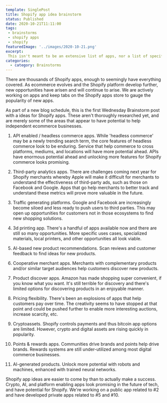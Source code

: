 ```yaml
---
template: SinglePost
title: Shopify app idea brainstorm
status: Published
date: 2020-10-21T11:11:00
tags:
 - brainstorms
 - shopify apps
 - shopify
featuredImage: '../images/2020-10-21.png'
excerpt:
 This isn't meant to be an extensive list of apps, nor a list of specific recommendations. Our approach is to keep app usage minimal in order to maintain site performance, insure data integrity, and reduce potential conflicts. Shopify apps to assist with email marketing, analytics, on site chat, and product reviews are essential for nearly every store, and serve as a great starting list of apps for Shopify sites.
categories:
  - category: Brainstorms
---
```

There are thousands of Shopify apps, enough to seemingly have everything covered. As ecommerce evolves and the Shopify platform develop further, new opportunities have arisen and will continue to arise. We are actively working on apps and keep tabs on the Shopify apps store to gauge the popularity of new apps.

As part of a new blog schedule, this is the first Wednesday Brainstorm post with a ideas for Shopify apps. These aren't thoroughly researched yet, and are merely some of the areas that appear to have potential to help independent ecommerce businesses.

1. API enabled / headless commerce apps. While 'headless commerce' may be a newly trending search term, the core features of headless commerce look to be enduring. Service that help commerce to cross platforms, mediums, and locations will have more potential ahead. APIs have enormous potential ahead and unlocking more features for Shopify commerce looks promising.

2. Third-party analytics apps. There are challenges coming next year for Shopify merchants whereby Apple will make it difficult for merchants to understand the effectiveness of third-party ads, such as those on Facebook and Google. Apps that go help merchants to better track and understand these metrics will prove more valuable in the future.

3. Traffic generating platforms. Google and Facebook are increasingly become siloed and less ready to push users to third parties. This may open up opportunities for customers not in those ecosystems to find new shopping solutions.

4. 3d printing app. There's a handful of apps available now and there are still so many opportunities. More specific uses cases, specialized materials, local printers, and other opportunities all look viable.

5. AI-based new product recommendations. Scan reviews and customer feedback to find ideas for new products.

6. Cooperative merchant apps. Merchants with complementary products and/or similar target audiences help customers discover new products.

7. Product discover apps. Amazon has made shopping super convenient, if you know what you want. It's still terrible for discovery and there's limited options for discovering products in an enjoyable manner.

8. Pricing flexibility. There's been an explosions of apps that help customers pay over time. The creativity seems to have stopped at that point and could be pushed further to enable more interesting auctions, increase scarcity, etc.

9. Cryptoassets. Shopify controls payments and thus bitcoin app options are limited. However, crypto and digital assets are rising quickly in popularity.

10. Points & rewards apps. Communities drive brands and points help drive brands. Rewards systems are still under-utilized among most digital commerce businesses.

11. AI-generated products. Unlock more potential with robots and machines, enhanced with trained neural networks.

Shopify app ideas are easier to come by than to actually make a success. Crypto, AI, and platform enabling apps look promising in the future of tech, and have potential for Shopify. We're working on a public app related to #2 and have developed private apps related to #5 and #10.
